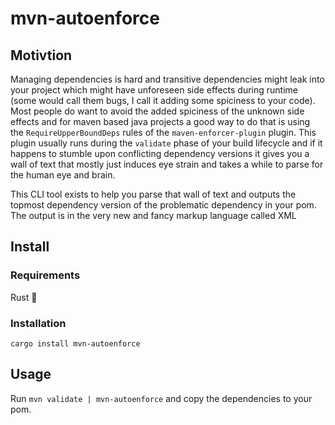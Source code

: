 # mvn-autoenforce

## Motivtion
Managing dependencies is hard and transitive dependencies might leak into your project which might have unforeseen
side effects during runtime (some would call them bugs, I call it adding some spiciness to your code). Most people 
do want to avoid the added spiciness of the unknown side effects and for maven based java projects a good way to do that
is using the `RequireUpperBoundDeps` rules of the `maven-enforcer-plugin` plugin. This plugin usually runs during the
`validate` phase of your build lifecycle and if it happens to stumble upon conflicting dependency versions it gives you
a wall of text that mostly just induces eye strain and takes a while to parse for the human eye and brain.

This CLI tool exists to help you parse that wall of text and outputs the topmost dependency version of the problematic
dependency in your pom. The output is in the very new and fancy markup language called XML

## Install
### Requirements
Rust 🦀
### Installation
`cargo install mvn-autoenforce`

## Usage

Run `mvn validate | mvn-autoenforce` and copy the dependencies to your pom.
